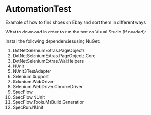 # AutomationTest

Example of how to find shoes on Ebay and sort them in different ways


What to download in order to run the test on Visual Studio (If needed):

Install the following dependenciesusing NuGet:

1) DotNetSeleniumExtras.PageObjects
2) DotNetSeleniumExtras.PageObjects.Core
3) DotNetSeleniumExtras.WaitHelpers
4) NUnit
5) NUnit3TestAdapter
6) Selenium.Support
7) Selenium.WebDriver
8) Selenium.WebDriver.ChromeDriver
9) SpecFlow
10) SpecFlow.NUnit
11) SpecFlow.Tools.MsBuild.Generation
12) SpecRun.NUnit
